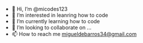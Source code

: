 - 👋 Hi, I’m @micodes123
- 👀 I’m interested in leanring how to code
- 🌱 I’m currently learning how to code
- 💞️ I’m looking to collaborate on ...
- 📫 How to reach me migueldebarros34@gmail.com

<!---
micodes123/micodes123 is a ✨ special ✨ repository because its `README.md` (this file) appears on your GitHub profile.
You can click the Preview link to take a look at your changes.
--->
